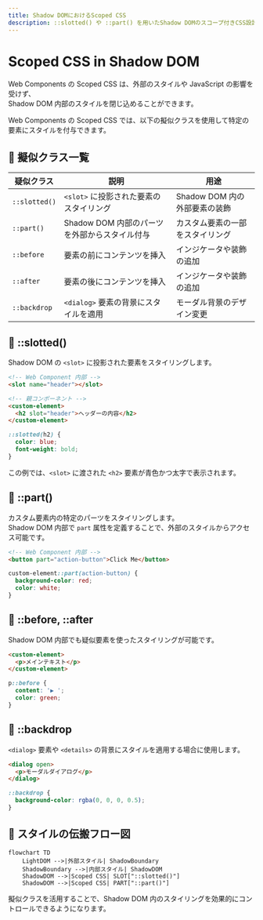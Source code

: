 ```yaml
---
title: Shadow DOMにおけるScoped CSS
description: ::slotted() や ::part() を用いたShadow DOMのスコープ付きCSS設計と、擬似要素を活用した高度なスタイル管理方法を解説。
---
```

# Scoped CSS in Shadow DOM

Web Components の Scoped CSS は、外部のスタイルや JavaScript の影響を受けず、  
Shadow DOM 内部のスタイルを閉じ込めることができます。

Web Components の Scoped CSS では、以下の擬似クラスを使用して特定の要素にスタイルを付与できます。

## 🔹 擬似クラス一覧
|疑似クラス|説明|用途|
|---|---|---|
| `::slotted()`| `<slot>` に投影された要素のスタイリング| Shadow DOM 内の外部要素の装飾 |
| `::part()`| Shadow DOM 内部のパーツを外部からスタイル付与 | カスタム要素の一部をスタイリング |
| `::before`| 要素の前にコンテンツを挿入 | インジケータや装飾の追加 |
| `::after` | 要素の後にコンテンツを挿入 | インジケータや装飾の追加 |
| `::backdrop` | `<dialog>` 要素の背景にスタイルを適用| モーダル背景のデザイン変更|


## 🔹 ::slotted()
Shadow DOM の `<slot>` に投影された要素をスタイリングします。

```html
<!-- Web Component 内部 -->
<slot name="header"></slot>
```

```html
<!-- 親コンポーネント -->
<custom-element>
  <h2 slot="header">ヘッダーの内容</h2>
</custom-element>
```

```css
::slotted(h2) {
  color: blue;
  font-weight: bold;
}
```

この例では、`<slot>` に渡された `<h2>` 要素が青色かつ太字で表示されます。


## 🔹 ::part()
カスタム要素内の特定のパーツをスタイリングします。  
Shadow DOM 内部で `part` 属性を定義することで、外部のスタイルからアクセス可能です。

```html
<!-- Web Component 内部 -->
<button part="action-button">Click Me</button>
```

```css
custom-element::part(action-button) {
  background-color: red;
  color: white;
}
```


## 🔹 ::before, ::after
Shadow DOM 内部でも疑似要素を使ったスタイリングが可能です。

```html
<custom-element>
  <p>メインテキスト</p>
</custom-element>
```

```css
p::before {
  content: '▶ ';
  color: green;
}
```


## 🔹 ::backdrop
`<dialog>` 要素や `<details>` の背景にスタイルを適用する場合に使用します。

```html
<dialog open>
  <p>モーダルダイアログ</p>
</dialog>
```

```css
::backdrop {
  background-color: rgba(0, 0, 0, 0.5);
}
```


## 🔹 スタイルの伝搬フロー図
```mermaid
flowchart TD
    LightDOM -->|外部スタイル| ShadowBoundary
    ShadowBoundary -->|内部スタイル| ShadowDOM
    ShadowDOM -->|Scoped CSS| SLOT["::slotted()"]
    ShadowDOM -->|Scoped CSS| PART["::part()"]
```


擬似クラスを活用することで、Shadow DOM 内のスタイリングを効果的にコントロールできるようになります。